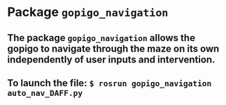 # Package `gopigo_navigation`
## The package `gopigo_navigation` allows the gopigo to navigate through the maze on its own independently of user inputs and intervention.

## To launch the file: `$ rosrun gopigo_navigation auto_nav_DAFF.py `

